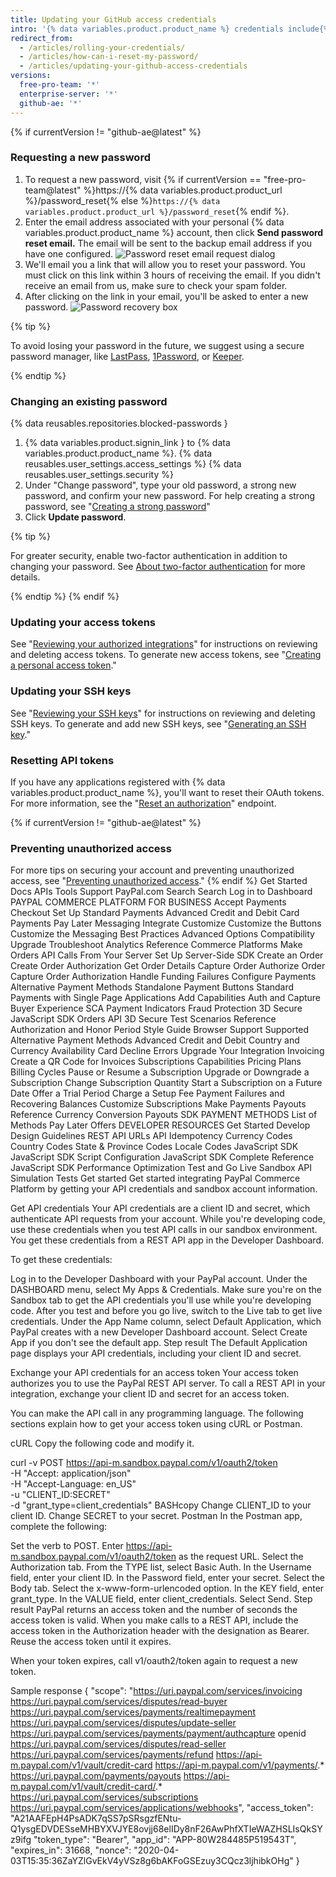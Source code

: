 ```yaml
---
title: Updating your GitHub access credentials
intro: '{% data variables.product.product_name %} credentials include{% if currentVersion != "github-ae@latest" %} not only your password, but also{% endif %} the access tokens, SSH keys, and application API tokens you use to communicate with {% data variables.product.product_name %}. Should you have the need, you can reset all of these access credentials yourself.'
redirect_from:
  - /articles/rolling-your-credentials/
  - /articles/how-can-i-reset-my-password/
  - /articles/updating-your-github-access-credentials
versions:
  free-pro-team: '*'
  enterprise-server: '*'
  github-ae: '*'
---
```


{% if currentVersion != "github-ae@latest" %}
### Requesting a new password

1. To request a new password, visit {% if currentVersion == "free-pro-team@latest" %}https://{% data variables.product.product_url %}/password_reset{% else %}`https://{% data variables.product.product_url %}/password_reset`{% endif %}.
2. Enter the email address associated with your personal {% data variables.product.product_name %} account, then click **Send password reset email.** The email will be sent to the backup email address if you have one configured.
  ![Password reset email request dialog](/assets/images/help/settings/password-recovery-email-request.png)
3. We'll email you a link that will allow you to reset your password. You must click on this link within 3 hours of receiving the email. If you didn't receive an email from us, make sure to check your spam folder.
4. After clicking on the link in your email, you'll be asked to enter a new password.
  ![Password recovery box](/assets/images/help/settings/password_recovery_page.png)

{% tip %}

To avoid losing your password in the future, we suggest using a secure password manager, like [LastPass](https://lastpass.com/), [1Password](https://1password.com/), or [Keeper](https://keepersecurity.com/).

{% endtip %}

### Changing an existing password

{% data reusables.repositories.blocked-passwords }

1. {% data variables.product.signin_link } to {% data variables.product.product_name %}.
{% data reusables.user_settings.access_settings %}
{% data reusables.user_settings.security %}
4. Under "Change password", type your old password, a strong new password, and confirm your new password. For help creating a strong password, see "[Creating a strong password](/articles/creating-a-strong-password)"
5. Click **Update password**.

{% tip %}

For greater security, enable two-factor authentication in addition to changing your password. See [About two-factor authentication](/articles/about-two-factor-authentication) for more details.

{% endtip %}
{% endif %}
### Updating your access tokens

See "[Reviewing your authorized integrations](/articles/reviewing-your-authorized-integrations)" for instructions on reviewing and deleting access tokens. To generate new access tokens, see "[Creating a personal access token](/github/authenticating-to-github/creating-a-personal-access-token)."

### Updating your SSH keys

See "[Reviewing your SSH keys](/articles/reviewing-your-ssh-keys)" for instructions on reviewing and deleting SSH keys. To generate and add new SSH keys, see "[Generating an SSH key](/articles/generating-an-ssh-key)."

### Resetting API tokens

If you have any applications registered with {% data variables.product.product_name %}, you'll want to reset their OAuth tokens. For more information, see the "[Reset an authorization](/rest/reference/apps#reset-an-authorization)" endpoint.

{% if currentVersion != "github-ae@latest" %}
### Preventing unauthorized access

For more tips on securing your account and preventing unauthorized access, see "[Preventing unauthorized access](/articles/preventing-unauthorized-access)."
{% endif %}
Get Started
Docs
APIs
Tools
Support
PayPal.com
Search
Search
Log in to Dashboard
PAYPAL COMMERCE PLATFORM FOR BUSINESS
Accept Payments
Checkout
Set Up Standard Payments
Advanced Credit and Debit Card Payments
Pay Later Messaging
Integrate
Customize
Customize the Buttons
Customize the Messaging
Best Practices
Advanced Options
Compatibility
Upgrade
Troubleshoot
Analytics
Reference
Commerce Platforms
Make Orders API Calls From Your Server
Set Up Server-Side SDK
Create an Order
Create Order Authorization
Get Order Details
Capture Order
Authorize Order
Capture Order Authorization
Handle Funding Failures
Configure Payments
Alternative Payment Methods
Standalone Payment Buttons
Standard Payments with Single Page Applications
Add Capabilities
Auth and Capture
Buyer Experience
SCA Payment Indicators
Fraud Protection
3D Secure
JavaScript SDK
Orders API
3D Secure Test Scenarios
Reference
Authorization and Honor Period
Style Guide
Browser Support
Supported Alternative Payment Methods
Advanced Credit and Debit Country and Currency Availability
Card Decline Errors
Upgrade Your Integration
Invoicing
Create a QR Code for Invoices
Subscriptions
Capabilities
Pricing Plans
Billing Cycles
Pause or Resume a Subscription
Upgrade or Downgrade a Subscription
Change Subscription Quantity
Start a Subscription on a Future Date
Offer a Trial Period
Charge a Setup Fee
Payment Failures and Recovering Balances
Customize Subscriptions
Make Payments
Payouts
Reference
Currency Conversion
Payouts SDK
PAYMENT METHODS
List of Methods
Pay Later Offers
DEVELOPER RESOURCES
Get Started
Develop
Design Guidelines
REST API URLs
API Idempotency
Currency Codes
Country Codes
State & Province Codes
Locale Codes
JavaScript SDK
JavaScript SDK Script Configuration
JavaScript SDK Complete Reference
JavaScript SDK Performance Optimization
Test and Go Live
Sandbox
API Simulation Tests
Get started
Get started integrating PayPal Commerce Platform by getting your API credentials and sandbox account information.

Get API credentials
Your API credentials are a client ID and secret, which authenticate API requests from your account. While you're developing code, use these credentials when you test API calls in our sandbox environment. You get these credentials from a REST API app in the Developer Dashboard.

To get these credentials:

Log in to the Developer Dashboard with your PayPal account.
Under the DASHBOARD menu, select My Apps & Credentials.
Make sure you're on the Sandbox tab to get the API credentials you'll use while you're developing code. After you test and before you go live, switch to the Live tab to get live credentials.
Under the App Name column, select Default Application, which PayPal creates with a new Developer Dashboard account. Select Create App if you don't see the default app.
Step result
The Default Application page displays your API credentials, including your client ID and secret.

Exchange your API credentials for an access token
Your access token authorizes you to use the PayPal REST API server. To call a REST API in your integration, exchange your client ID and secret for an access token.

You can make the API call in any programming language. The following sections explain how to get your access token using cURL or Postman.

cURL
Copy the following code and modify it.

curl -v POST https://api-m.sandbox.paypal.com/v1/oauth2/token \
  -H "Accept: application/json" \
  -H "Accept-Language: en_US" \
  -u "CLIENT_ID:SECRET" \
  -d "grant_type=client_credentials"
BASHcopy
Change CLIENT_ID to your client ID.
Change SECRET to your secret.
Postman
In the Postman app, complete the following:

Set the verb to POST.
Enter https://api-m.sandbox.paypal.com/v1/oauth2/token as the request URL.
Select the Authorization tab.
From the TYPE list, select Basic Auth.
In the Username field, enter your client ID.
In the Password field, enter your secret.
Select the Body tab.
Select the x-www-form-urlencoded option.
In the KEY field, enter grant_type.
In the VALUE field, enter client_credentials.
Select Send.
Step result
PayPal returns an access token and the number of seconds the access token is valid. When you make calls to a REST API, include the access token in the Authorization header with the designation as Bearer. Reuse the access token until it expires.

When your token expires, call v1/oauth2/token again to request a new token.

Sample response
{
    "scope": "https://uri.paypal.com/services/invoicing https://uri.paypal.com/services/disputes/read-buyer https://uri.paypal.com/services/payments/realtimepayment https://uri.paypal.com/services/disputes/update-seller https://uri.paypal.com/services/payments/payment/authcapture openid https://uri.paypal.com/services/disputes/read-seller https://uri.paypal.com/services/payments/refund https://api-m.paypal.com/v1/vault/credit-card https://api-m.paypal.com/v1/payments/.* https://uri.paypal.com/payments/payouts https://api-m.paypal.com/v1/vault/credit-card/.* https://uri.paypal.com/services/subscriptions https://uri.paypal.com/services/applications/webhooks",
    "access_token": "A21AAFEpH4PsADK7qSS7pSRsgzfENtu-Q1ysgEDVDESseMHBYXVJYE8ovjj68elIDy8nF26AwPhfXTIeWAZHSLIsQkSYz9ifg
    "token_type": "Bearer",
    "app_id": "APP-80W284485P519543T",
    "expires_in": 31668,
    "nonce": "2020-04-03T15:35:36ZaYZlGvEkV4yVSz8g6bAKFoGSEzuy3CQcz3ljhibkOHg"
}
